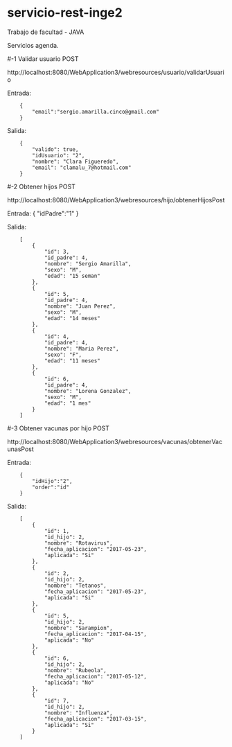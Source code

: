 # servicio-rest-inge2

Trabajo de facultad - JAVA

Servicios agenda.

#-1 Validar usuario POST

http://localhost:8080/WebApplication3/webresources/usuario/validarUsuario


Entrada: 

		{
			"email":"sergio.amarilla.cinco@gmail.com"
		}

Salida: 

		{
		    "valido": true,
		    "idUsuario": "2",
		    "nombre": "Clara Figueredo",
		    "email": "clamalu_7@hotmail.com"
		}





#-2 Obtener hijos POST

http://localhost:8080/WebApplication3/webresources/hijo/obtenerHijosPost

Entrada: 
		{
			"idPadre":"1"
		}

Salida: 

		[
		    {
		        "id": 3,
		        "id_padre": 4,
		        "nombre": "Sergio Amarilla",
		        "sexo": "M",
		        "edad": "15 seman"
		    },
		    {
		        "id": 5,
		        "id_padre": 4,
		        "nombre": "Juan Perez",
		        "sexo": "M",
		        "edad": "14 meses"
		    },
		    {
		        "id": 4,
		        "id_padre": 4,
		        "nombre": "Maria Perez",
		        "sexo": "F",
		        "edad": "11 meses"
		    },
		    {
		        "id": 6,
		        "id_padre": 4,
		        "nombre": "Lorena Gonzalez",
		        "sexo": "M",
		        "edad": "1 mes"
		    }
		]



#-3 Obtener vacunas por hijo POST

http://localhost:8080/WebApplication3/webresources/vacunas/obtenerVacunasPost

Entrada:

		{
			"idHijo":"2",
			"order":"id"
		}


Salida:

		[
		    {
		        "id": 1,
		        "id_hijo": 2,
		        "nombre": "Rotavirus",
		        "fecha_aplicacion": "2017-05-23",
		        "aplicada": "Si"
		    },
		    {
		        "id": 2,
		        "id_hijo": 2,
		        "nombre": "Tetanos",
		        "fecha_aplicacion": "2017-05-23",
		        "aplicada": "Si"
		    },
		    {
		        "id": 5,
		        "id_hijo": 2,
		        "nombre": "Sarampion",
		        "fecha_aplicacion": "2017-04-15",
		        "aplicada": "No"
		    },
		    {
		        "id": 6,
		        "id_hijo": 2,
		        "nombre": "Rubeola",
		        "fecha_aplicacion": "2017-05-12",
		        "aplicada": "No"
		    },
		    {
		        "id": 7,
		        "id_hijo": 2,
		        "nombre": "Influenza",
		        "fecha_aplicacion": "2017-03-15",
		        "aplicada": "Si"
		    }
		]

